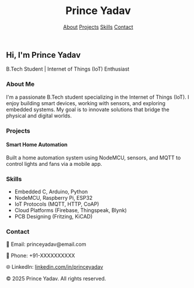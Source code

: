 <!DOCTYPE html>
<html lang="en">
<head>
  <meta charset="UTF-8" />
  <meta name="viewport" content="width=device-width, initial-scale=1.0" />
  <title>Prince Yadav | IoT Engineer</title>
  <script src="https://cdn.tailwindcss.com"></script>
</head>
<body class="bg-gray-100 text-gray-800 font-sans">
  <!-- Navbar -->
  <header class="bg-white shadow-md sticky top-0 z-50">
    <div class="max-w-6xl mx-auto px-6 py-4 flex justify-between items-center">
      <h1 class="text-2xl font-bold">Prince Yadav</h1>
      <nav class="space-x-4">
        <a href="#about" class="hover:text-blue-500">About</a>
        <a href="#projects" class="hover:text-blue-500">Projects</a>
        <a href="#skills" class="hover:text-blue-500">Skills</a>
        <a href="#contact" class="hover:text-blue-500">Contact</a>
      </nav>
    </div>
  </header>

  <!-- Hero Section -->
  <section class="bg-blue-100 py-20 text-center">
    <h2 class="text-4xl font-bold mb-4">Hi, I'm Prince Yadav</h2>
    <p class="text-xl">B.Tech Student | Internet of Things (IoT) Enthusiast</p>
  </section>

  <!-- About Section -->
  <section id="about" class="max-w-5xl mx-auto px-6 py-12">
    <h3 class="text-2xl font-bold mb-4">About Me</h3>
    <p class="text-gray-700 leading-relaxed">
      I'm a passionate B.Tech student specializing in the Internet of Things (IoT). I enjoy building smart devices, working with sensors, and exploring embedded systems. My goal is to innovate solutions that bridge the physical and digital worlds.
    </p>
  </section>

  <!-- Projects Section -->
  <section id="projects" class="bg-white py-12">
    <div class="max-w-5xl mx-auto px-6">
      <h3 class="text-2xl font-bold mb-8">Projects</h3>
      <div class="grid grid-cols-1 md:grid-cols-2 gap-8">
        <!-- Project 1 -->
        <div class="bg-gray-100 p-6 rounded-lg shadow-md">
          <h4 class="text-xl font-semibold mb-2">Smart Home Automation</h4>
          <p>Built a home automation system using NodeMCU, sensors, and MQTT to control lights and fans via a mobile app.</p>
        </div>

       
  

  <!-- Skills Section -->
  <section id="skills" class="max-w-5xl mx-auto px-6 py-12">
    <h3 class="text-2xl font-bold mb-4">Skills</h3>
    <ul class="list-disc list-inside text-gray-700">
      <li>Embedded C, Arduino, Python</li>
      <li>NodeMCU, Raspberry Pi, ESP32</li>
      <li>IoT Protocols (MQTT, HTTP, CoAP)</li>
      <li>Cloud Platforms (Firebase, Thingspeak, Blynk)</li>
      <li>PCB Designing (Fritzing, KiCAD)</li>
    </ul>
  </section>

  <!-- Contact Section -->
  <section id="contact" class="bg-blue-50 py-12">
    <div class="max-w-5xl mx-auto px-6">
      <h3 class="text-2xl font-bold mb-4">Contact</h3>
      <p class="mb-2">📧 Email: princeyadav@email.com</p>
      <p class="mb-2">📱 Phone: +91-XXXXXXXXXX</p>
      <p>🌐 LinkedIn: <a href="#" class="text-blue-600 hover:underline">linkedin.com/in/princeyadav</a></p>
    </div>
  </section>

  <!-- Footer -->
  <footer class="text-center py-6 bg-white mt-12 shadow-inner">
    <p>© 2025 Prince Yadav. All rights reserved.</p>
  </footer>
</body>
</html>
